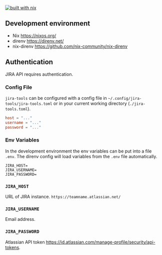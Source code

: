 [![built with nix](https://builtwithnix.org/badge.svg)](https://builtwithnix.org)

## Development environment

* Nix https://nixos.org/
* direnv https://direnv.net/
* nix-direnv https://github.com/nix-community/nix-direnv

## Authentication

JIRA API requires authentication.


### Config File

`jira-tools` can be configured with a config file in
`~/.config/jira-tools/jira-tools.toml` or in your current working directory (`./jira-tools.toml`).

```toml
host = "..."
username = "..."
password = "..."
```

### Env Variables

In the development environment the env variables can be put into a file `.env`.
The direnv config will load variables from the `.env` file automatically.

```
JIRA_HOST=
JIRA_USERNAME=
JIRA_PASSWORD=
```

### `JIRA_HOST`
URL of JIRA instance. `https://teamname.atlassian.net/`

### `JIRA_USERNAME`
Email address.

### `JIRA_PASSWORD`
Atlassian API token https://id.atlassian.com/manage-profile/security/api-tokens.
